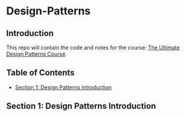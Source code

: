 # Design-Patterns

## Introduction

This repo will contain the code and notes for the course: [The Ultimate Design Patterns Course](https://codewithmosh.com/courses/759570/).

## Table of Contents

- [Section 1: Design Patterns Introduction](#section-1-design-patterns-introduction)

## Section 1: Design Patterns Introduction
